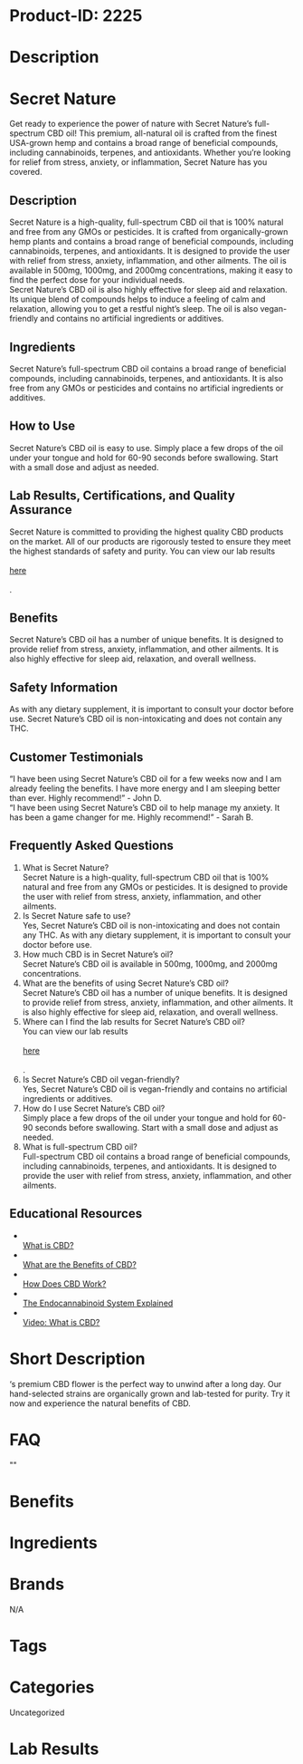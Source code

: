 # Product-ID: 2225

# Description

<h1>
 Secret Nature<br />
</h1>
<p>
 Get ready to experience the power of nature with Secret Nature’s full-spectrum CBD oil! This premium, all-natural oil is crafted from the finest USA-grown hemp and contains a broad range of beneficial compounds, including cannabinoids, terpenes, and antioxidants. Whether you’re looking for relief from stress, anxiety, or inflammation, Secret Nature has you covered.
</p>
<h2>
 Description<br />
</h2>
<p>
 Secret Nature is a high-quality, full-spectrum CBD oil that is 100% natural and free from any GMOs or pesticides. It is crafted from organically-grown hemp plants and contains a broad range of beneficial compounds, including cannabinoids, terpenes, and antioxidants. It is designed to provide the user with relief from stress, anxiety, inflammation, and other ailments. The oil is available in 500mg, 1000mg, and 2000mg concentrations, making it easy to find the perfect dose for your individual needs.<br />
Secret Nature’s CBD oil is also highly effective for sleep aid and relaxation. Its unique blend of compounds helps to induce a feeling of calm and relaxation, allowing you to get a restful night’s sleep. The oil is also vegan-friendly and contains no artificial ingredients or additives.
</p>
<h2>
 Ingredients<br />
</h2>
<p>
 Secret Nature’s full-spectrum CBD oil contains a broad range of beneficial compounds, including cannabinoids, terpenes, and antioxidants. It is also free from any GMOs or pesticides and contains no artificial ingredients or additives.
</p>
<h2>
 How to Use<br />
</h2>
<p>
 Secret Nature’s CBD oil is easy to use. Simply place a few drops of the oil under your tongue and hold for 60-90 seconds before swallowing. Start with a small dose and adjust as needed.
</p>
<h2>
 Lab Results, Certifications, and Quality Assurance<br />
</h2>
<p>
 Secret Nature is committed to providing the highest quality CBD products on the market. All of our products are rigorously tested to ensure they meet the highest standards of safety and purity. You can view our lab results<br />
 <a href="www.secretnaturelabresults.com"><br />
  here<br />
 </a><br />
 .
</p>
<h2>
 Benefits<br />
</h2>
<p>
 Secret Nature’s CBD oil has a number of unique benefits. It is designed to provide relief from stress, anxiety, inflammation, and other ailments. It is also highly effective for sleep aid, relaxation, and overall wellness.
</p>
<h2>
 Safety Information<br />
</h2>
<p>
 As with any dietary supplement, it is important to consult your doctor before use. Secret Nature’s CBD oil is non-intoxicating and does not contain any THC.
</p>
<h2>
 Customer Testimonials<br />
</h2>
<p>
 “I have been using Secret Nature’s CBD oil for a few weeks now and I am already feeling the benefits. I have more energy and I am sleeping better than ever. Highly recommend!” - John D.<br />
“I have been using Secret Nature’s CBD oil to help manage my anxiety. It has been a game changer for me. Highly recommend!” - Sarah B.
</p>
<h2>
 Frequently Asked Questions<br />
</h2>
<ol>
<li>
  What is Secret Nature?<br />
Secret Nature is a high-quality, full-spectrum CBD oil that is 100% natural and free from any GMOs or pesticides. It is designed to provide the user with relief from stress, anxiety, inflammation, and other ailments.
 </li>
<li>
  Is Secret Nature safe to use?<br />
Yes, Secret Nature’s CBD oil is non-intoxicating and does not contain any THC. As with any dietary supplement, it is important to consult your doctor before use.
 </li>
<li>
  How much CBD is in Secret Nature’s oil?<br />
Secret Nature’s CBD oil is available in 500mg, 1000mg, and 2000mg concentrations.
 </li>
<li>
  What are the benefits of using Secret Nature’s CBD oil?<br />
Secret Nature’s CBD oil has a number of unique benefits. It is designed to provide relief from stress, anxiety, inflammation, and other ailments. It is also highly effective for sleep aid, relaxation, and overall wellness.
 </li>
<li>
  Where can I find the lab results for Secret Nature’s CBD oil?<br />
You can view our lab results<br />
  <a href="www.secretnaturelabresults.com"><br />
   here<br />
  </a><br />
  .
 </li>
<li>
  Is Secret Nature’s CBD oil vegan-friendly?<br />
Yes, Secret Nature’s CBD oil is vegan-friendly and contains no artificial ingredients or additives.
 </li>
<li>
  How do I use Secret Nature’s CBD oil?<br />
Simply place a few drops of the oil under your tongue and hold for 60-90 seconds before swallowing. Start with a small dose and adjust as needed.
 </li>
<li>
  What is full-spectrum CBD oil?<br />
Full-spectrum CBD oil contains a broad range of beneficial compounds, including cannabinoids, terpenes, and antioxidants. It is designed to provide the user with relief from stress, anxiety, inflammation, and other ailments.
 </li>
</ol>
<h2>
 Educational Resources<br />
</h2>
<ul>
<li>
  <a href="https://www.projectcbd.org/what-cbd"><br />
   What is CBD?<br />
  </a>
 </li>
<li>
  <a href="https://www.healthline.com/nutrition/cbd-benefits"><br />
   What are the Benefits of CBD?<br />
  </a>
 </li>
<li>
  <a href="https://www.projectcbd.org/how-cbd-works"><br />
   How Does CBD Work?<br />
  </a>
 </li>
<li>
  <a href="https://www.projectcbd.org/endocannabinoid-system"><br />
   The Endocannabinoid System Explained<br />
  </a>
 </li>
<li>
  <a href="https://www.youtube.com/watch?v=1oqK1-T7KMg"><br />
   Video: What is CBD?<br />
  </a>
 </li>
</ul>


# Short Description

<p>&#8216;s premium CBD flower is the perfect way to unwind after a long day. Our hand-selected strains are organically grown and lab-tested for purity. Try it now and experience the natural benefits of CBD.</p>


# FAQ
""

# Benefits



# Ingredients



# Brands

N/A

# Tags



# Categories

Uncategorized

# Lab Results
